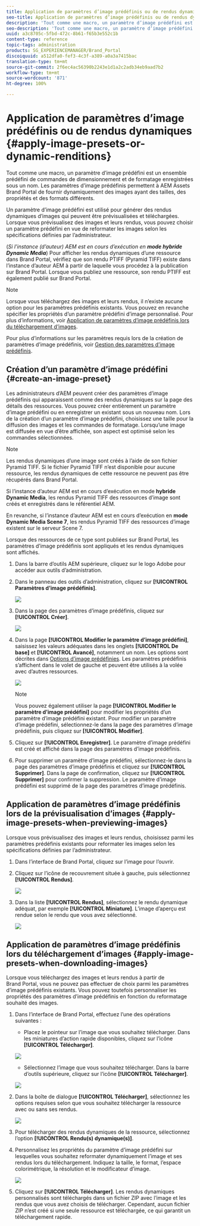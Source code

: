 ```yaml
---
title: Application de paramètres d’image prédéfinis ou de rendus dynamiques
seo-title: Application de paramètres d’image prédéfinis ou de rendus dynamiques
description: 'Tout comme une macro, un paramètre d’image prédéfini est un ensemble prédéfini de commandes de dimensionnement et de formatage enregistrées sous un nom. Les paramètres d’image prédéfinis permettent à AEM Assets Brand Portal de fournir dynamiquement des images ayant des tailles, des propriétés et des formats différents. '
seo-description: 'Tout comme une macro, un paramètre d’image prédéfini est un ensemble prédéfini de commandes de dimensionnement et de formatage enregistrées sous un nom. Les paramètres d’image prédéfinis permettent à AEM Assets Brand Portal de fournir dynamiquement des images ayant des tailles, des propriétés et des formats différents. '
uuid: a3c8705c-5fbd-472c-8b61-f65b3e552c1b
content-type: reference
topic-tags: administration
products: SG_EXPERIENCEMANAGER/Brand_Portal
discoiquuid: a512dfa0-fef3-4c3f-a389-a0a3a7415bac
translation-type: tm+mt
source-git-commit: 2f6ec4ac56390b2243e1d1a2c2adb34eb9aad7b2
workflow-type: tm+mt
source-wordcount: '871'
ht-degree: 100%

---
```



# Application de paramètres d’image prédéfinis ou de rendus dynamiques {#apply-image-presets-or-dynamic-renditions}

Tout comme une macro, un paramètre d’image prédéfini est un ensemble prédéfini de commandes de dimensionnement et de formatage enregistrées sous un nom. Les paramètres d’image prédéfinis permettent à AEM Assets Brand Portal de fournir dynamiquement des images ayant des tailles, des propriétés et des formats différents.

Un paramètre d’image prédéfini est utilisé pour générer des rendus dynamiques d’images qui peuvent être prévisualisées et téléchargées. Lorsque vous prévisualisez des images et leurs rendus, vous pouvez choisir un paramètre prédéfini en vue de reformater les images selon les spécifications définies par l’administrateur.

(*Si l’instance (d’auteur) AEM est en cours d’exécution en **mode hybride Dynamic Media***) Pour afficher les rendus dynamiques d’une ressource dans Brand Portal, vérifiez que son rendu PTIFF (Pyramid TIFF) existe dans l’instance d’auteur AEM à partir de laquelle vous procédez à la publication sur Brand Portal. Lorsque vous publiez une ressource, son rendu PTIFF est également publié sur Brand Portal.

>[!NOTE]
>
>Lorsque vous téléchargez des images et leurs rendus, il n’existe aucune option pour les paramètres prédéfinis existants. Vous pouvez en revanche spécifier les propriétés d’un paramètre prédéfini d’image personnalisé. Pour plus d’informations, voir [Application de paramètres d’image prédéfinis lors du téléchargement d’images](../using/brand-portal-image-presets.md#main-pars-text-1403412644).


Pour plus d’informations sur les paramètres requis lors de la création de paramètres d’image prédéfinis, voir [Gestion des paramètres d’image prédéfinis](https://docs.adobe.com/docs/en/AEM/6-0/administer/integration/dynamic-media/image-presets.html).

## Création d’un paramètre d’image prédéfini {#create-an-image-preset}

Les administrateurs d’AEM peuvent créer des paramètres d’image prédéfinis qui apparaissent comme des rendus dynamiques sur la page des détails des ressources. Vous pouvez créer entièrement un paramètre d’image prédéfini ou en enregistrer un existant sous un nouveau nom. Lors de la création d’un paramètre d’image prédéfini, choisissez une taille pour la diffusion des images et les commandes de formatage. Lorsqu’une image est diffusée en vue d’être affichée, son aspect est optimisé selon les commandes sélectionnées.

>[!NOTE]
>
>Les rendus dynamiques d’une image sont créés à l’aide de son fichier Pyramid TIFF. Si le fichier Pyramid TIFF n’est disponible pour aucune ressource, les rendus dynamiques de cette ressource ne peuvent pas être récupérés dans Brand Portal.
>
>Si l’instance d’auteur AEM est en cours d’exécution en mode **hybride Dynamic Media**, les rendus Pyramid TIFF des ressources d’image sont créés et enregistrés dans le référentiel AEM.
>
>En revanche, si l’instance d’auteur AEM est en cours d’exécution en **mode Dynamic Media Scene 7**, les rendus Pyramid TIFF des ressources d’image existent sur le serveur Scene 7.
>
>Lorsque des ressources de ce type sont publiées sur Brand Portal, les paramètres d’image prédéfinis sont appliqués et les rendus dynamiques sont affichés.


1. Dans la barre d’outils AEM supérieure, cliquez sur le logo Adobe pour accéder aux outils d’administration.

1. Dans le panneau des outils d’administration, cliquez sur **[!UICONTROL Paramètres d’image prédéfinis]**.

   ![](assets/admin-tools-panel-4.png)

1. Dans la page des paramètres d’image prédéfinis, cliquez sur **[!UICONTROL Créer]**.

   ![](assets/image_preset_homepage.png)

1. Dans la page **[!UICONTROL Modifier le paramètre d’image prédéfini]**, saisissez les valeurs adéquates dans les onglets **[!UICONTROL De base]** et **[!UICONTROL Avancé]**, notamment un nom. Les options sont décrites dans [Options d’image prédéfinies](https://docs.adobe.com/docs/en/AEM/6-0/administer/integration/dynamic-media/image-presets.html#Image%20preset%20options). Les paramètres prédéfinis s’affichent dans le volet de gauche et peuvent être utilisés à la volée avec d’autres ressources.

   ![](assets/image_preset_create.png)

   >[!NOTE]
   >
   >Vous pouvez également utiliser la page **[!UICONTROL Modifier le paramètre d’image prédéfini]** pour modifier les propriétés d’un paramètre d’image prédéfini existant. Pour modifier un paramètre d’image prédéfini, sélectionnez-le dans la page des paramètres d’image prédéfinis, puis cliquez sur **[!UICONTROL Modifier]**.

1. Cliquez sur **[!UICONTROL Enregistrer]**. Le paramètre d’image prédéfini est créé et affiché dans la page des paramètres d’image prédéfinis.
1. Pour supprimer un paramètre d’image prédéfini, sélectionnez-le dans la page des paramètres d’image prédéfinis et cliquez sur **[!UICONTROL Supprimer]**. Dans la page de confirmation, cliquez sur **[!UICONTROL Supprimer]** pour confirmer la suppression. Le paramètre d’image prédéfini est supprimé de la page des paramètres d’image prédéfinis.

## Application de paramètres d’image prédéfinis lors de la prévisualisation d’images      {#apply-image-presets-when-previewing-images}

Lorsque vous prévisualisez des images et leurs rendus, choisissez parmi les paramètres prédéfinis existants pour reformater les images selon les spécifications définies par l’administrateur.

1. Dans l’interface de Brand Portal, cliquez sur l’image pour l’ouvrir.
1. Cliquez sur l’icône de recouvrement située à gauche, puis sélectionnez **[!UICONTROL Rendus]**.

   ![](assets/image-preset-previewrenditions.png)

1. Dans la liste **[!UICONTROL Rendus]**, sélectionnez le rendu dynamique adéquat, par exemple **[!UICONTROL Miniature]**. L’image d’aperçu est rendue selon le rendu que vous avez sélectionné.

   ![](assets/image-preset-previewrenditionthumbnail.png)

## Application de paramètres d’image prédéfinis lors du téléchargement d’images   {#apply-image-presets-when-downloading-images}

Lorsque vous téléchargez des images et leurs rendus à partir de Brand Portal, vous ne pouvez pas effectuer de choix parmi les paramètres d’image prédéfinis existants. Vous pouvez toutefois personnaliser les propriétés des paramètres d’image prédéfinis en fonction du reformatage souhaité des images.

1. Dans l’interface de Brand Portal, effectuez l’une des opérations suivantes :

   * Placez le pointeur sur l’image que vous souhaitez télécharger. Dans les miniatures d’action rapide disponibles, cliquez sur l’icône **[!UICONTROL Télécharger]**.

   ![](assets/downloadsingleasset.png)

   * Sélectionnez l’image que vous souhaitez télécharger. Dans la barre d’outils supérieure, cliquez sur l’icône **[!UICONTROL Télécharger]**.

   ![](assets/downloadassets.png)

1. Dans la boîte de dialogue **[!UICONTROL Télécharger]**, sélectionnez les options requises selon que vous souhaitez télécharger la ressource avec ou sans ses rendus.

   ![](assets/donload-assets-dialog.png)

1. Pour télécharger des rendus dynamiques de la ressource, sélectionnez l’option **[!UICONTROL Rendu(s) dynamique(s)]**.
1. Personnalisez les propriétés du paramètre d’image prédéfini sur lesquelles vous souhaitez reformater dynamiquement l’image et ses rendus lors du téléchargement. Indiquez la taille, le format, l’espace colorimétrique, la résolution et le modificateur d’image.

   ![](assets/dynamicrenditions.png)

1. Cliquez sur **[!UICONTROL Télécharger]**. Les rendus dynamiques personnalisés sont téléchargés dans un fichier ZIP avec l’image et les rendus que vous avez choisis de télécharger. Cependant, aucun fichier ZIP n’est créé si une seule ressource est téléchargée, ce qui garantit un téléchargement rapide.
